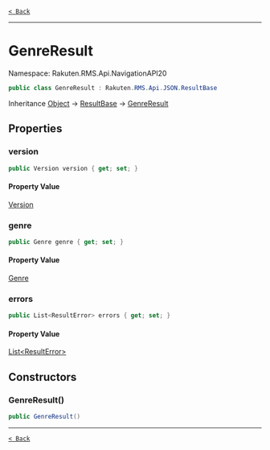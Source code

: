 [`< Back`](./)

---

# GenreResult

Namespace: Rakuten.RMS.Api.NavigationAPI20

```csharp
public class GenreResult : Rakuten.RMS.Api.JSON.ResultBase
```

Inheritance [Object](https://docs.microsoft.com/en-us/dotnet/api/system.object) → [ResultBase](./rakuten.rms.api.json.resultbase) → [GenreResult](./rakuten.rms.api.navigationapi20.genreresult)

## Properties

### **version**

```csharp
public Version version { get; set; }
```

#### Property Value

[Version](./rakuten.rms.api.navigationapi20.version)<br>

### **genre**

```csharp
public Genre genre { get; set; }
```

#### Property Value

[Genre](./rakuten.rms.api.navigationapi20.genre)<br>

### **errors**

```csharp
public List<ResultError> errors { get; set; }
```

#### Property Value

[List&lt;ResultError&gt;](https://docs.microsoft.com/en-us/dotnet/api/system.collections.generic.list-1)<br>

## Constructors

### **GenreResult()**

```csharp
public GenreResult()
```

---

[`< Back`](./)
